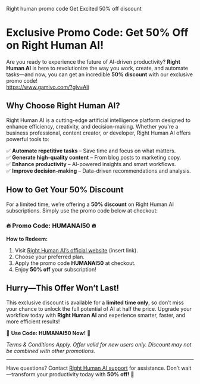 Right human promo code Get Excited 50% off discount 
# **Exclusive Promo Code: Get 50% Off on Right Human AI!**  

Are you ready to experience the future of AI-driven productivity? **Right Human AI** is here to revolutionize the way you work, create, and automate tasks—and now, you can get an incredible **50% discount** with our exclusive promo code!  
https://www.gamivo.com/?glv=Ali
## **Why Choose Right Human AI?**  
Right Human AI is a cutting-edge artificial intelligence platform designed to enhance efficiency, creativity, and decision-making. Whether you're a business professional, content creator, or developer, Right Human AI offers powerful tools to:  

✅ **Automate repetitive tasks** – Save time and focus on what matters.  
✅ **Generate high-quality content** – From blog posts to marketing copy.  
✅ **Enhance productivity** – AI-powered insights and smart workflows.  
✅ **Improve decision-making** – Data-driven recommendations and analysis.  

## **How to Get Your 50% Discount**  
For a limited time, we’re offering a **50% discount** on Right Human AI subscriptions. Simply use the promo code below at checkout:  

### **🔥 Promo Code: HUMANAI50 🔥**  

**How to Redeem:**  
1. Visit [Right Human AI’s official website](#) (insert link).  
2. Choose your preferred plan.  
3. Apply the promo code **HUMANAI50** at checkout.  
4. Enjoy **50% off** your subscription!  

## **Hurry—This Offer Won’t Last!**  
This exclusive discount is available for a **limited time only**, so don’t miss your chance to unlock the full potential of AI at half the price. Upgrade your workflow today with **Right Human AI** and experience smarter, faster, and more efficient results!  

🚀 **Use Code: HUMANAI50 Now!** 🚀  

*Terms & Conditions Apply. Offer valid for new users only. Discount may not be combined with other promotions.*  

---  
Have questions? Contact [Right Human AI support](#) for assistance. Don’t wait—transform your productivity today with **50% off!** 🎉
